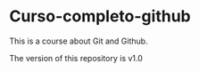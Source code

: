 # Curso-completo-github

This is a course about Git and Github.

The version of this repository is v1.0